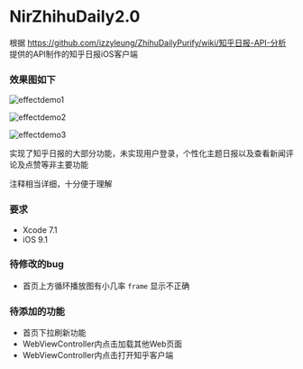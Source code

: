 # NirZhihuDaily2.0
根据 https://github.com/izzyleung/ZhihuDailyPurify/wiki/知乎日报-API-分析 提供的API制作的知乎日报iOS客户端

### 效果图如下

![effectdemo1](https://github.com/zpz1237/NirZhihuDaily2.0/blob/master/effect1.gif)

![effectdemo2](https://github.com/zpz1237/NirZhihuDaily2.0/blob/master/effect2.gif)

![effectdemo3](https://github.com/zpz1237/NirZhihuDaily2.0/blob/master/effect3.gif)


实现了知乎日报的大部分功能，未实现用户登录，个性化主题日报以及查看新闻评论及点赞等非主要功能

注释相当详细，十分便于理解

### 要求

* Xcode 7.1
* iOS 9.1

### 待修改的bug

* 首页上方循环播放图有小几率 `frame` 显示不正确

### 待添加的功能

* 首页下拉刷新功能
* WebViewController内点击加载其他Web页面
* WebViewController内点击打开知乎客户端
